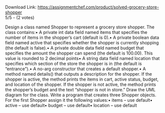 Download Link: https://assignmentchef.com/product/solved-grocery-store-shopper
<br>
5/5 - (2 votes)

Design a class named Shopper to represent a grocery store shopper. The class contains:• A private int data field named items that specifies the number of items in the shopper’s cart (default is 0).• A private boolean data field named active that specifies whether the shopper is currently shopping (the default is false).• A private double data field named budget that specifies the amount the shopper can spend (the default is 100.00). This value is rounded to 2 decimal points• A string data field named location that specifies which section of the store the shopper is in (the default is “entrance”).• A no-arg constructor that creates a default shopper.• A method named details() that outputs a description for the shopper. If the shopper is active, the method prints the items in cart, active status, budget, and location of the shopper. If the shopper is not active, the method prints the shopper’s budget and the text “shopper is not in store.” Draw the UML diagram for the class. Write a program that creates three Shopper objects. For the first Shopper assign it the following values:• items – use default• active – use default• budget – use default• location – use default

